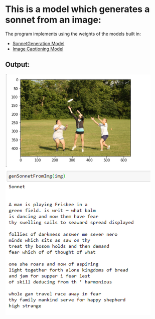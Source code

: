 # This is a model which generates a sonnet from an image:

The program implements using the weights of the models built in:

 * [SonnetGeneration Model](https://github.com/VineetTambe/MachineLearning/tree/master/SonnetGeneration)
 * [Image Captioning Model](https://github.com/VineetTambe/MachineLearning/tree/master/Image%20Captioning)

## Output:

![Output](https://github.com/VineetTambe/MachineLearning/blob/master/img2sonnet/ouput.PNG)
